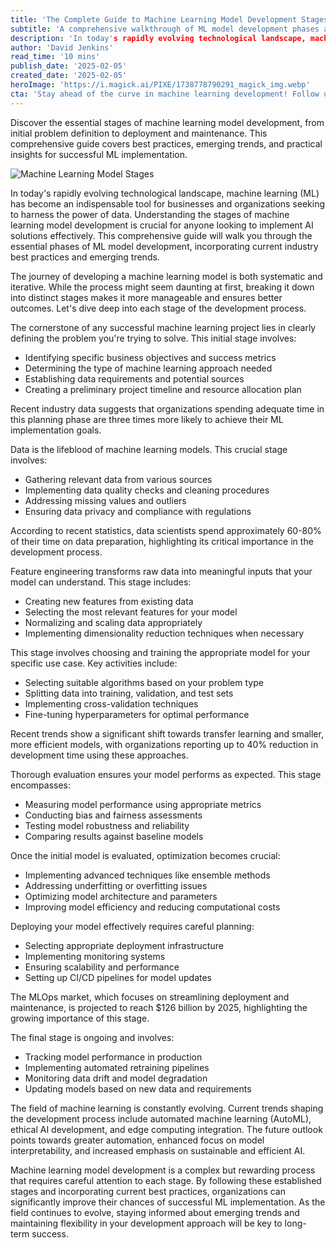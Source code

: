 ```yaml
---
title: 'The Complete Guide to Machine Learning Model Development Stages: From Conception to Deployment'
subtitle: 'A comprehensive walkthrough of ML model development phases and best practices'
description: 'In today's rapidly evolving technological landscape, machine learning (ML) has become an indispensable tool for businesses and organizations seeking to harness the power of data. Understanding the stages of machine learning model development is crucial for anyone looking to implement AI solutions effectively. This comprehensive guide will walk you through the essential phases of ML model development, incorporating current industry best practices and emerging trends.'
author: 'David Jenkins'
read_time: '10 mins'
publish_date: '2025-02-05'
created_date: '2025-02-05'
heroImage: 'https://i.magick.ai/PIXE/1738778790291_magick_img.webp'
cta: 'Stay ahead of the curve in machine learning development! Follow us on LinkedIn for regular updates on AI trends, best practices, and expert insights that will help you master the art of ML model development.'
---
```


Discover the essential stages of machine learning model development, from initial problem definition to deployment and maintenance. This comprehensive guide covers best practices, emerging trends, and practical insights for successful ML implementation.

![Machine Learning Model Stages](https://i.magick.ai/PIXE/1738778790295_magick_img.webp)

In today's rapidly evolving technological landscape, machine learning (ML) has become an indispensable tool for businesses and organizations seeking to harness the power of data. Understanding the stages of machine learning model development is crucial for anyone looking to implement AI solutions effectively. This comprehensive guide will walk you through the essential phases of ML model development, incorporating current industry best practices and emerging trends.

The journey of developing a machine learning model is both systematic and iterative. While the process might seem daunting at first, breaking it down into distinct stages makes it more manageable and ensures better outcomes. Let's dive deep into each stage of the development process.

The cornerstone of any successful machine learning project lies in clearly defining the problem you're trying to solve. This initial stage involves:

- Identifying specific business objectives and success metrics
- Determining the type of machine learning approach needed
- Establishing data requirements and potential sources
- Creating a preliminary project timeline and resource allocation plan

Recent industry data suggests that organizations spending adequate time in this planning phase are three times more likely to achieve their ML implementation goals.

Data is the lifeblood of machine learning models. This crucial stage involves:

- Gathering relevant data from various sources
- Implementing data quality checks and cleaning procedures
- Addressing missing values and outliers
- Ensuring data privacy and compliance with regulations

According to recent statistics, data scientists spend approximately 60-80% of their time on data preparation, highlighting its critical importance in the development process.

Feature engineering transforms raw data into meaningful inputs that your model can understand. This stage includes:

- Creating new features from existing data
- Selecting the most relevant features for your model
- Normalizing and scaling data appropriately
- Implementing dimensionality reduction techniques when necessary

This stage involves choosing and training the appropriate model for your specific use case. Key activities include:

- Selecting suitable algorithms based on your problem type
- Splitting data into training, validation, and test sets
- Implementing cross-validation techniques
- Fine-tuning hyperparameters for optimal performance

Recent trends show a significant shift towards transfer learning and smaller, more efficient models, with organizations reporting up to 40% reduction in development time using these approaches.

Thorough evaluation ensures your model performs as expected. This stage encompasses:

- Measuring model performance using appropriate metrics
- Conducting bias and fairness assessments
- Testing model robustness and reliability
- Comparing results against baseline models

Once the initial model is evaluated, optimization becomes crucial:

- Implementing advanced techniques like ensemble methods
- Addressing underfitting or overfitting issues
- Optimizing model architecture and parameters
- Improving model efficiency and reducing computational costs

Deploying your model effectively requires careful planning:

- Selecting appropriate deployment infrastructure
- Implementing monitoring systems
- Ensuring scalability and performance
- Setting up CI/CD pipelines for model updates

The MLOps market, which focuses on streamlining deployment and maintenance, is projected to reach $126 billion by 2025, highlighting the growing importance of this stage.

The final stage is ongoing and involves:

- Tracking model performance in production
- Implementing automated retraining pipelines
- Monitoring data drift and model degradation
- Updating models based on new data and requirements

The field of machine learning is constantly evolving. Current trends shaping the development process include automated machine learning (AutoML), ethical AI development, and edge computing integration. The future outlook points towards greater automation, enhanced focus on model interpretability, and increased emphasis on sustainable and efficient AI.

Machine learning model development is a complex but rewarding process that requires careful attention to each stage. By following these established stages and incorporating current best practices, organizations can significantly improve their chances of successful ML implementation. As the field continues to evolve, staying informed about emerging trends and maintaining flexibility in your development approach will be key to long-term success.